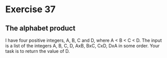# Exercise 37

## The alphabet product

I have four positive integers, A, B, C and D, where A < B < C < D. The input is a list of the integers A, B, C, D, AxB, BxC, CxD, DxA in some order. Your task is to return the value of D.

